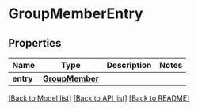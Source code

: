 # GroupMemberEntry

## Properties
Name | Type | Description | Notes
------------ | ------------- | ------------- | -------------
**entry** | [**GroupMember**](GroupMember.md) |  | 

[[Back to Model list]](../README.md#documentation-for-models) [[Back to API list]](../README.md#documentation-for-api-endpoints) [[Back to README]](../README.md)

